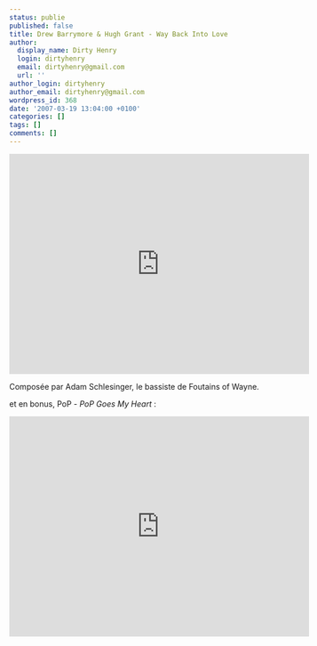 ```yaml
---
status: publie
published: false
title: Drew Barrymore & Hugh Grant - Way Back Into Love
author:
  display_name: Dirty Henry
  login: dirtyhenry
  email: dirtyhenry@gmail.com
  url: ''
author_login: dirtyhenry
author_email: dirtyhenry@gmail.com
wordpress_id: 368
date: '2007-03-19 13:04:00 +0100'
categories: []
tags: []
comments: []
---
```

<iframe width="540" height="396" src="http://www.youtube.com/embed/T2PIz4e09EY" frameborder="0" allowfullscreen></iframe>

Composée par Adam Schlesinger, le bassiste de Foutains of Wayne.

et en bonus, PoP - *PoP Goes My Heart* :

<iframe width="540" height="396" src="http://www.youtube.com/embed/k_wKeC_HWWc" frameborder="0" allowfullscreen></iframe>
